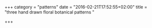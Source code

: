 +++
category = "patterns"
date = "2016-02-21T17:52:55+02:00"
title = "three hand drawn floral botanical patterns "

+++
